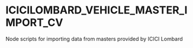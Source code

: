 # ICICILOMBARD_VEHICLE_MASTER_IMPORT_CV
Node scripts for importing data from masters provided by ICICI Lombard

